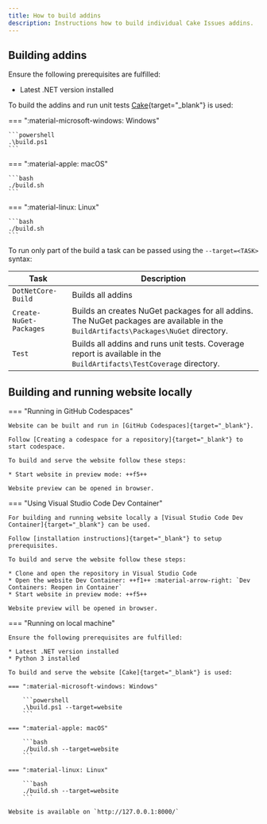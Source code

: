 ```yaml
---
title: How to build addins
description: Instructions how to build individual Cake Issues addins.
---
```


## Building addins

Ensure the following prerequisites are fulfilled:

* Latest .NET version installed

To build the addins and run unit tests [Cake]{target="_blank"} is used:

=== ":material-microsoft-windows: Windows"

    ```powershell
    .\build.ps1
    ```

=== ":material-apple: macOS"

    ```bash
    ./build.sh
    ```

=== ":material-linux: Linux"

    ```bash
    ./build.sh
    ```

To run only part of the build a task can be passed using the `--target=<TASK>` syntax:

| Task                    | Description                                                                                                                         |
|-------------------------|-------------------------------------------------------------------------------------------------------------------------------------|
| `DotNetCore-Build`      | Builds all addins                                                                                                                   |
| `Create-NuGet-Packages` | Builds an creates NuGet packages for all addins. The NuGet packages are available in the `BuildArtifacts\Packages\NuGet` directory. |
| `Test`                  | Builds all addins and runs unit tests. Coverage report is available in the `BuildArtifacts\TestCoverage` directory.                 |

## Building and running website locally

=== "Running in GitHub Codespaces"

    Website can be built and run in [GitHub Codespaces]{target="_blank"}.

    Follow [Creating a codespace for a repository]{target="_blank"} to start codespace.

    To build and serve the website follow these steps:

    * Start website in preview mode: ++f5++

    Website preview can be opened in browser.

=== "Using Visual Studio Code Dev Container"

    For building and running website locally a [Visual Studio Code Dev Container]{target="_blank"} can be used.

    Follow [installation instructions]{target="_blank"} to setup prerequisites.

    To build and serve the website follow these steps:

    * Clone and open the repository in Visual Studio Code
    * Open the website Dev Container: ++f1++ :material-arrow-right: `Dev Containers: Reopen in Container`
    * Start website in preview mode: ++f5++

    Website preview will be opened in browser.

=== "Running on local machine"

    Ensure the following prerequisites are fulfilled:
    
    * Latest .NET version installed
    * Python 3 installed
    
    To build and serve the website [Cake]{target="_blank"} is used:
    
    === ":material-microsoft-windows: Windows"
    
        ```powershell
        .\build.ps1 --target=website
        ```
    
    === ":material-apple: macOS"
    
        ```bash
        ./build.sh --target=website
        ```
    
    === ":material-linux: Linux"
    
        ```bash
        ./build.sh --target=website
        ```
    
    Website is available on `http://127.0.0.1:8000/`

[Cake]: https://cakebuild.net/
[Visual Studio Code Dev Container]: https://code.visualstudio.com/docs/devcontainers/containers
[installation instructions]: https://code.visualstudio.com/docs/devcontainers/containers#_installation
[GitHub Codespaces]: https://docs.github.com/en/codespaces
[Creating a codespace for a repository]: https://docs.github.com/en/codespaces/developing-in-a-codespace/creating-a-codespace-for-a-repository
